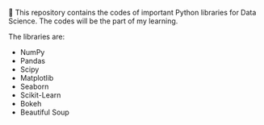 🔑 This repository contains the codes of important Python libraries for Data Science. The codes will be the part of my learning. 

The libraries are:  
- NumPy
- Pandas
- Scipy
- Matplotlib
- Seaborn
- Scikit-Learn
- Bokeh
- Beautiful Soup
